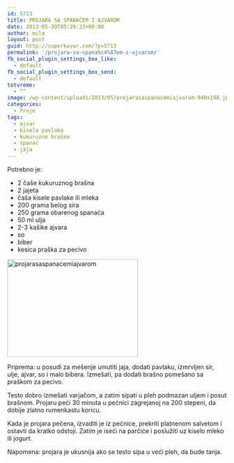 ```yaml
---
id: 5713
title: PROJARA SA SPANAĆEM I AJVAROM
date: 2013-05-30T05:29:33+00:00
author: mila
layout: post
guid: http://superkuvar.com/?p=5713
permalink: '/projara-sa-spana%c4%87em-i-ajvarom/'
fb_social_plugin_settings_box_like:
  - default
fb_social_plugin_settings_box_send:
  - default
totvreme:
  - ""
image: /wp-content/uploads/2013/05/projarasaspanacemiajvarom-940x198.jpg
categories:
  - Proje
tags:
  - ajvar
  - kisela pavlaka
  - kukuruzno brašno
  - spanać
  - jaja
---
```

Potrebno je:

  * 2 čaše kukuruznog brašna
  * 2 jajeta
  * čaša kisele pavlake ili mleka
  * 200 grama belog sira
  * 250 grama obarenog spanaća
  * 50 ml ulja
  * 2-3 kašike ajvara
  * so
  * biber
  * kesica praška za pecivo

<img class="alignnone size-medium wp-image-5714" src="//superkuvar.com/wp-content/uploads/2013/05/projarasaspanacemiajvarom-300x225.jpg" alt="projarasaspanacemiajvarom" width="300" height="225" /> 

Priprema: u posudi za mešenje umutiti jaja, dodati pavlaku, izmrvljen sir, ulje, ajvar, so i malo bibera. Izmešati, pa dodati brašno pomešano sa praškom za pecivo.

Testo dobro izmešati varjačom, a zatim sipati u pleh podmazan uljem i posut brašnom. Projaru peći 30 minuta u pećnici zagrejanoj na 200 stepeni, da dobije zlatno rumenkastu koricu.

Kada je projara pečena, izvaditi je iz pećnice, prekriti platnenom salvetom i ostavti da kratko odstoji. Zatim je iseći na parčiće i poslužiti uz kiselo mleko ili jogurt.

Napomena: projara je ukusnija ako se testo sipa u veći pleh, da bude tanja.

&nbsp;